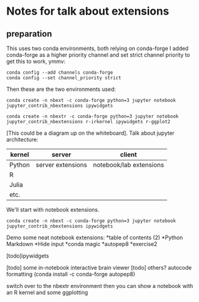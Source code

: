 # Notes for talk about extensions

## preparation
This uses two conda environments, both relying on conda-forge
I added conda-forge as a higher priority channel and set strict channel priority to get this to work, ymmv:

```
conda config --add channels conda-forge
conda config --set channel_priority strict
```

Then these are the two environments used:
```
conda create -n nbext -c conda-forge python=3 jupyter notebook jupyter_contrib_nbextensions ipywidgets

conda create -n nbextr -c conda-forge python=3 jupyter notebook jupyter_contrib_nbextensions r-irkernel ipywidgets r-ggplot2
```

[This could be a diagram up on the whiteboard]. 
Talk about jupyter architecture:  

|kernel    |   server             |    client 
-----------|----------------------|-----------------------------
|Python    |  server extensions   | notebook/lab extensions
|R
|Julia
|etc.

We'll start with notebook extensions.  

```conda create -n nbext -c conda-forge python=3 jupyter notebook jupyter_contrib_nbextensions ipywidgets```

Demo some neat notebook extensions:
*table of contents (2)
*Python Markdown
*Hide input
*conda magic
*autopep8
*exercise2

[todo]ipywidgets

[todo] some in-notebook interactive brain viewer
[todo] others?
autocode formatting (conda install -c conda-forge autopep8)


switch over to the nbextr environment
then you can show a notebook with an R kernel and some ggplotting

